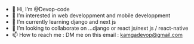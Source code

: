 - 👋 Hi, I’m @Devop-code
- 👀 I’m interested in web developpment and mobile developpment
- 🌱 I’m currently learning django and next js
- 💞️ I’m looking to collaborate on ...django or react js/next js / react-native
- 📫 How to reach me : DM me on this email : kamgadevop@gmail.com

<!---
Devop-code/Devop-code is a ✨ special ✨ repository because its `README.md` (this file) appears on your GitHub profile.
You can click the Preview link to take a look at your changes.
--->
